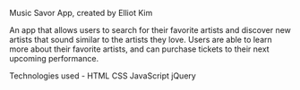 Music Savor App, created by Elliot Kim

An app that allows users to search for their favorite artists and discover new artists that sound similar to the artists
they love.  Users are able to learn more about their favorite artists, and can purchase tickets to their next
upcoming performance.

Technologies used - 
HTML
CSS
JavaScript
jQuery
